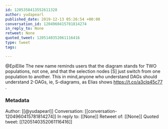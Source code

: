 ```yaml
---
id: 1205358413552611328
author: yudapearl
published_date: 2019-12-13 05:26:54 +00:00
conversation_id: 1204960415781814274
in_reply_to: None
retweet: None
quoted_tweet: 1205140352061116416
type: tweet
tags:

---
```


@EpiEllie The new name reminds users that the diagram stands for TWO populations, not one, and that the selection nodes [S] just switch from one population to another. This in mind,anyone who understand DAGs should understand 2-DAGs, ie, S-diagrams, as Elias shows https://t.co/a3clq45c77 .

### Metadata

Author: [[@yudapearl]]
Conversation: [[conversation-1204960415781814274]]
In reply to: [[None]]
Retweet of: [[None]]
Quoted tweet: [[1205140352061116416]]
